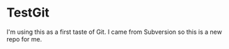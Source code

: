 # TestGit

I'm using this as a first taste of Git. I came from Subversion so this is a new repo for me. 
